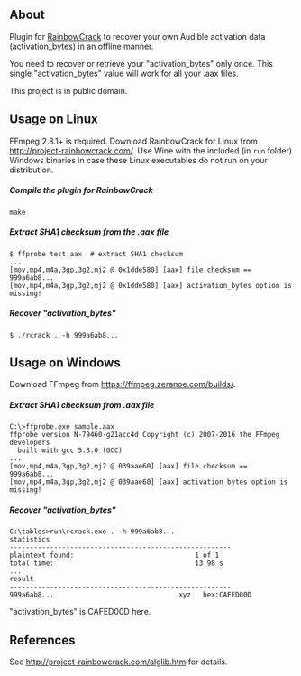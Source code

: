 ## About

Plugin for [RainbowCrack](http://project-rainbowcrack.com/) to recover your own
Audible activation data (activation_bytes) in an offline manner.

You need to recover or retrieve your "activation_bytes" only once. This single
"activation_bytes" value will work for all your .aax files.

This project is in public domain.

## Usage on Linux

FFmpeg 2.8.1+ is required. Download RainbowCrack for Linux from
http://project-rainbowcrack.com/. Use Wine with the included (in `run` folder)
Windows binaries in case these Linux executables do not run on your
distribution.

##### Compile the plugin for RainbowCrack

```
make
```

##### Extract SHA1 checksum from the .aax file

```
$ ffprobe test.aax  # extract SHA1 checksum
...
[mov,mp4,m4a,3gp,3g2,mj2 @ 0x1dde580] [aax] file checksum == 999a6ab8...
[mov,mp4,m4a,3gp,3g2,mj2 @ 0x1dde580] [aax] activation_bytes option is missing!
```

##### Recover "activation_bytes"

```
$ ./rcrack . -h 999a6ab8...
```

## Usage on Windows

Download FFmpeg from https://ffmpeg.zeranoe.com/builds/.

##### Extract SHA1 checksum from .aax file

```
C:\>ffprobe.exe sample.aax
ffprobe version N-79460-g21acc4d Copyright (c) 2007-2016 the FFmpeg developers
  built with gcc 5.3.0 (GCC)
...
[mov,mp4,m4a,3gp,3g2,mj2 @ 039aae60] [aax] file checksum == 999a6ab8...
[mov,mp4,m4a,3gp,3g2,mj2 @ 039aae60] [aax] activation_bytes option is missing!
```

##### Recover "activation_bytes"

```
C:\tables>run\rcrack.exe . -h 999a6ab8...
statistics
-------------------------------------------------------
plaintext found:                              1 of 1
total time:                                   13.98 s
...
result
-------------------------------------------------------
999a6ab8...                               xyz   hex:CAFED00D
```

"activation_bytes" is CAFED00D here.

## References

See http://project-rainbowcrack.com/alglib.htm for details.
